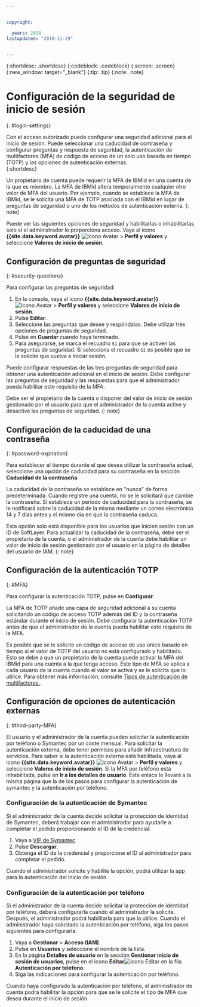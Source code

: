 ```yaml
---


copyright:

  years: 2018
lastupdated: "2018-11-29"


---
```


{:shortdesc: .shortdesc}
{:codeblock: .codeblock}
{:screen: .screen}
{:new_window: target="_blank"}
{:tip: .tip}
{:note: .note}


# Configuración de la seguridad de inicio de sesión
{: #login-settings}

Con el acceso autorizado puede configurar una seguridad adicional para el inicio de sesión. Puede seleccionar una caducidad de contraseña y configurar preguntas y respuesta de seguridad, la autenticación de multifactores (MFA) de código de acceso de un solo uso basada en tiempo (TOTP) y las opciones de autenticación externas.  
{:shortdesc}

Un propietario de cuenta puede requerir la MFA de IBMid en una cuenta de la que es miembro. La MFA de IBMid altera temporalmente cualquier otro valor de MFA del usuario. Por ejemplo, cuando se establece la MFA de IBMid, se le solicita una MFA de TOTP asociada con el IBMid en lugar de preguntas de seguridad o uno de los métodos de autenticación externa.
{: note}

Puede ver las siguientes opciones de seguridad y habilitarlas o inhabilitarlas solo si el administrador le proporciona acceso. Vaya al icono **{{site.data.keyword.avatar}}** ![Icono Avatar ](../icons/i-avatar-icon.svg) > **Perfil y valores** y seleccione **Valores de inicio de sesión**.

## Configuración de preguntas de seguridad
{: #security-questions}

Para configurar las preguntas de seguridad:
1. En la consola, vaya al icono **{{site.data.keyword.avatar}}** ![icono Avatar ](../icons/i-avatar-icon.svg) > **Perfil y valores** y seleccione **Valores de inicio de sesión**.
2. Pulse **Editar**. 
3. Seleccione las preguntas que desee y respóndalas. Debe utilizar tres opciones de preguntas de seguridad.
4. Pulse en **Guardar** cuando haya terminado.  
5. Para asegurarse, se marca el recuadro `Sí` para que se activen las preguntas de seguridad. Si selecciona el recuadro `Sí` es posible que se le solicite que vuelva a iniciar sesión.  

Puede configurar respuestas de las tres preguntas de seguridad para obtener una autenticación adicional en el inicio de sesión. Debe configurar las preguntas de seguridad y las respuestas para que el administrador pueda habilitar este requisito de la MFA.

Debe ser el propietario de la cuenta o disponer del valor de inicio de sesión gestionado por el usuario para que el administrador de la cuenta active y desactive las preguntas de seguridad.
{: note}

## Configuración de la caducidad de una contraseña
{: #password-expiration}

Para establecer el tiempo durante el que desea utilizar la contraseña actual, seleccione una opción de caducidad para su contraseña en la sección **Caducidad de la contraseña**.

La caducidad de la contraseña se establece en "nunca" de forma predeterminada. Cuando registre una cuenta, no se le solicitará que cambie la contraseña. Si establece un período de caducidad para la contraseña, se le notificará sobre la caducidad de la misma mediante un correo electrónico 14 y 7 días antes y el mismo día en que la contraseña caduca.

Esta opción solo está disponible para los usuarios que inicien sesión con un ID de SoftLayer. Para actualizar la caducidad de la contraseña, debe ser el propietario de la cuenta, o el administrador de la cuenta debe habilitar un valor de inicio de sesión gestionado por el usuario en la página de detalles del usuario de IAM.
{: note}

## Configuración de la autenticación TOTP
{: #MFA}

Para configurar la autenticación TOTP, pulse en **Configurar**. 

La MFA de TOTP añade una capa de seguridad adicional a su cuenta solicitando un código de acceso TOTP además del ID y la contraseña estándar durante el inicio de sesión. Debe configurar la autenticación TOTP antes de que el administrador de la cuenta pueda habilitar este requisito de la MFA.

Es posible que se le solicite un código de acceso de uso único basado en tiempo si el valor de TOTP del usuario no está configurado y habilitado. Esto se debe a que un propietario de la cuenta puede activar la MFA del IBMid para una cuenta a la que tenga acceso. Este tipo de MFA se aplica a cada usuario de la cuenta cuando el valor se activa y se le solicita que lo utilice. Para obtener más información, consulte [Tipos de autenticación de multifactores.](/docs/iam/mfatypes.html#types).


## Configuración de opciones de autenticación externas
{: #third-party-MFA}

El usuario y el administrador de la cuenta pueden solicitar la autenticación por teléfono o Symantec por un coste mensual. Para solicitar la autenticación externa, debe tener permisos para añadir infraestructura de servicios. Para saber si la autenticación externa está habilitada, vaya al icono **{{site.data.keyword.avatar}}** ![icono Avatar](../icons/i-avatar-icon.svg) > **Perfil y valores** y seleccione **Valores de inicio de sesión**. Si la MFA por teléfono está inhabilitada, pulse en **Ir a los detalles de usuario**. Este enlace le llevará a la misma página que la de los pasos para configurar la autenticación de symantec y la autenticación por teléfono.  

### Configuración de la autenticación de Symantec

Si el administrador de la cuenta decide solicitar la protección de identidad de Symantec, deberá trabajar con el administrador para ayudarle a completar el pedido proporcionando el ID de la credencial:

1. Vaya a [VIP de Symantec](https://vip.symantec.com/).
2. Pulse **Descargar**. 
3. Obtenga el ID de la credencial y proporcione el ID al administrador para completar el pedido. 

Cuando el administrador solicite y habilite la opción, podrá utilizar la app para la autenticación del inicio de sesión.

### Configuración de la autenticación por teléfono

Si el administrador de la cuenta decide solicitar la protección de identidad por teléfono, deberá configurarla cuando el administrador la solicite. Después, el administrador podrá habilitarla para que la utilice. Cuando el administrador haya solicitado la autenticación por teléfono, siga los pasos siguientes para configurarla:

1. Vaya a **Gestionar** > **Acceso (IAM)**.
2. Pulse en **Usuarios** y seleccione el nombre de la lista.
3. En la página **Detalles de usuario** en la sección **Gestionar inicio de sesión de usuarios**, pulse en el icono **Editar**![icono Editar](../icons/icon_write.svg) en la fila **Autenticación por teléfono**.
4. Siga las indicaciones para configurar la autenticación por teléfono.

Cuando haya configurado la autenticación por teléfono, el administrador de cuenta podrá habilitar la opción para que se le solicite el tipo de MFA que desea durante el inicio de sesión.


 

